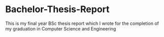 # Bachelor-Thesis-Report
This is my final year BSc thesis report which I wrote for the completion of my graduation in Computer Science and Engineering
